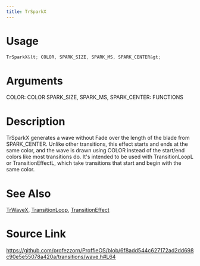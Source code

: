 ```yaml
---
title: TrSparkX
---
```


# Usage
```cpp
TrSparkX&lt; COLOR, SPARK_SIZE, SPARK_MS, SPARK_CENTER&gt;
```

# Arguments
COLOR: COLOR
SPARK_SIZE, SPARK_MS, SPARK_CENTER: FUNCTIONS

# Description
TrSparkX generates a wave without Fade over the length of the blade from
SPARK_CENTER. Unlike other transitions, this effect starts and ends
at the same color, and the wave is drawn using COLOR instead of the start/end
colors like most transitions do. It's intended to be used with TransitionLoopL
or TransitionEffectL, which take transitions that start and begin with the same
color.

# See Also
[TrWaveX](/config/transitions/TrWaveX.html), [TransitionLoop](/config/styles/TransitionLoop.html), [TransitionEffect](/config/styles/TransitionEffect.html)

# Source Link
https://github.com/profezzorn/ProffieOS/blob/6f8add544c627172ad2dd698c90e5e55078a420a/transitions/wave.h#L64
